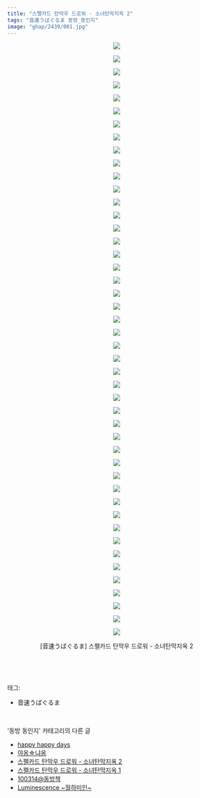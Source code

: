 ```yaml
---
title: "스펠카드 탄막우 드로워 - 소녀탄막지옥 2"
tags: "音速うばぐるま 동방_동인지"
image: "ghap/2439/001.jpg"
---
```

<div class="article">
<p style="text-align: center; clear: none; float: none;"><img src="{{ site.nasurl }}/ghap/2439/001.jpg"/></p>
<p style="text-align: center; clear: none; float: none;"><img src="{{ site.nasurl }}/ghap/2439/002.jpg"/></p>
<p style="text-align: center; clear: none; float: none;"><img src="{{ site.nasurl }}/ghap/2439/003.jpg"/></p>
<p style="text-align: center; clear: none; float: none;"><img src="{{ site.nasurl }}/ghap/2439/004.jpg"/></p>
<p style="text-align: center; clear: none; float: none;"><img src="{{ site.nasurl }}/ghap/2439/005.jpg"/></p>
<p style="text-align: center; clear: none; float: none;"><img src="{{ site.nasurl }}/ghap/2439/006.jpg"/></p>
<p style="text-align: center; clear: none; float: none;"><img src="{{ site.nasurl }}/ghap/2439/007.jpg"/></p>
<p style="text-align: center; clear: none; float: none;"><img src="{{ site.nasurl }}/ghap/2439/008.jpg"/></p>
<p style="text-align: center; clear: none; float: none;"><img src="{{ site.nasurl }}/ghap/2439/009.jpg"/></p>
<p style="text-align: center; clear: none; float: none;"><img src="{{ site.nasurl }}/ghap/2439/010.jpg"/></p>
<p style="text-align: center; clear: none; float: none;"><img src="{{ site.nasurl }}/ghap/2439/011.jpg"/></p>
<p style="text-align: center; clear: none; float: none;"><img src="{{ site.nasurl }}/ghap/2439/012.jpg"/></p>
<p style="text-align: center; clear: none; float: none;"><img src="{{ site.nasurl }}/ghap/2439/013.jpg"/></p>
<p style="text-align: center; clear: none; float: none;"><img src="{{ site.nasurl }}/ghap/2439/014.jpg"/></p>
<p style="text-align: center; clear: none; float: none;"><img src="{{ site.nasurl }}/ghap/2439/015.jpg"/></p>
<p style="text-align: center; clear: none; float: none;"><img src="{{ site.nasurl }}/ghap/2439/016.jpg"/></p>
<p style="text-align: center; clear: none; float: none;"><img src="{{ site.nasurl }}/ghap/2439/017.jpg"/></p>
<p style="text-align: center; clear: none; float: none;"><img src="{{ site.nasurl }}/ghap/2439/018.jpg"/></p>
<p style="text-align: center; clear: none; float: none;"><img src="{{ site.nasurl }}/ghap/2439/019.jpg"/></p>
<p style="text-align: center; clear: none; float: none;"><img src="{{ site.nasurl }}/ghap/2439/020.jpg"/></p>
<p style="text-align: center; clear: none; float: none;"><img src="{{ site.nasurl }}/ghap/2439/021.jpg"/></p>
<p style="text-align: center; clear: none; float: none;"><img src="{{ site.nasurl }}/ghap/2439/022.jpg"/></p>
<p style="text-align: center; clear: none; float: none;"><img src="{{ site.nasurl }}/ghap/2439/023.jpg"/></p>
<p style="text-align: center; clear: none; float: none;"><img src="{{ site.nasurl }}/ghap/2439/024.jpg"/></p>
<p style="text-align: center; clear: none; float: none;"><img src="{{ site.nasurl }}/ghap/2439/025.jpg"/></p>
<p style="text-align: center; clear: none; float: none;"><img src="{{ site.nasurl }}/ghap/2439/026.jpg"/></p>
<p style="text-align: center; clear: none; float: none;"><img src="{{ site.nasurl }}/ghap/2439/027.jpg"/></p>
<p style="text-align: center; clear: none; float: none;"><img src="{{ site.nasurl }}/ghap/2439/028.jpg"/></p>
<p style="text-align: center; clear: none; float: none;"><img src="{{ site.nasurl }}/ghap/2439/029.jpg"/></p>
<p style="text-align: center; clear: none; float: none;"><img src="{{ site.nasurl }}/ghap/2439/030.jpg"/></p>
<p style="text-align: center; clear: none; float: none;"><img src="{{ site.nasurl }}/ghap/2439/031.jpg"/></p>
<p style="text-align: center; clear: none; float: none;"><img src="{{ site.nasurl }}/ghap/2439/032.jpg"/></p>
<p style="text-align: center; clear: none; float: none;"><img src="{{ site.nasurl }}/ghap/2439/033.jpg"/></p>
<p style="text-align: center; clear: none; float: none;"><img src="{{ site.nasurl }}/ghap/2439/034.jpg"/></p>
<p style="text-align: center; clear: none; float: none;"><img src="{{ site.nasurl }}/ghap/2439/035.jpg"/></p>
<p style="text-align: center; clear: none; float: none;"><img src="{{ site.nasurl }}/ghap/2439/036.jpg"/></p>
<p style="text-align: center; clear: none; float: none;"><img src="{{ site.nasurl }}/ghap/2439/037.jpg"/></p>
<p style="text-align: center; clear: none; float: none;"><img src="{{ site.nasurl }}/ghap/2439/038.jpg"/></p>
<p style="text-align: center; clear: none; float: none;"><img src="{{ site.nasurl }}/ghap/2439/039.jpg"/></p>
<p style="text-align: center; clear: none; float: none;"><img src="{{ site.nasurl }}/ghap/2439/040.jpg"/></p>
<p style="text-align: center; clear: none; float: none;"><img src="{{ site.nasurl }}/ghap/2439/041.jpg"/></p>
<p style="text-align: center; clear: none; float: none;"><img src="{{ site.nasurl }}/ghap/2439/042.jpg"/></p>
<p style="text-align: center; clear: none; float: none;"><img src="{{ site.nasurl }}/ghap/2439/043.jpg"/></p>
<p style="text-align: center; clear: none; float: none;"><img src="{{ site.nasurl }}/ghap/2439/044.jpg"/></p>
<p style="text-align: center; clear: none; float: none;"><img src="{{ site.nasurl }}/ghap/2439/045.jpg"/></p>
<p style="text-align: center; clear: none; float: none;"><img src="{{ site.nasurl }}/ghap/2439/046.jpg"/></p>
<p style="text-align: center; clear: none; float: none;">[音速うばぐるま] 스펠카드 탄막우 드로워 - 소녀탄막지옥 2</p>
<p><br/></p>
</div><br/>
<div class="tagTrail">
<p>태그: </p>
<ul>
<li>音速うばぐるま</li>
</ul>
</div><br/>
<div class="another">
<p>'동방 동인지' 카테고리의 다른 글</p>
<ul>
<li><a href="/2016-10-04-ghap_2441">happy happy days</a></li>
<li><a href="/2016-10-04-ghap_2440">야옹☆냐옹</a></li>
<li><a href="/2016-10-04-ghap_2439">스펠카드 탄막우 드로워 - 소녀탄막지옥 2</a></li>
<li><a href="/2016-10-04-ghap_2438">스펠카드 탄막우 드로워 - 소녀탄막지옥 1</a></li>
<li><a href="/2016-10-04-ghap_2436">100314@동방책</a></li>
<li><a href="/2016-10-04-ghap_2435">Luminescence ~월하미인~</a></li>
</ul>
</div><br/>
<div class="cb_module cb_fluid">
<div class="cb_wrt cb_profile">
</div><!-- commentList close -->
</div><br/>
